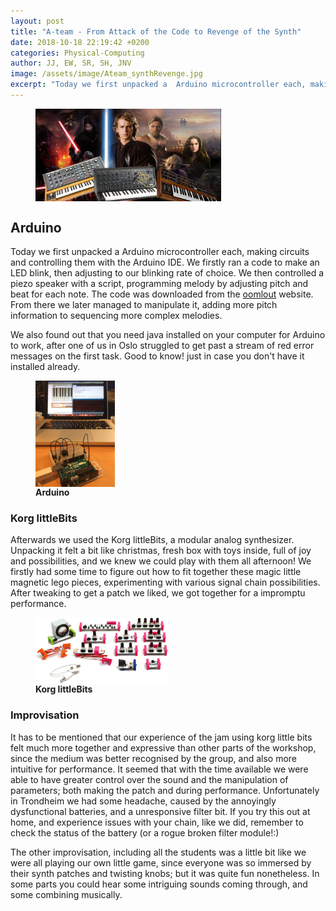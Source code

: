 ```yaml
---
layout: post
title: "A-team - From Attack of the Code to Revenge of the Synth"
date: 2018-10-18 22:19:42 +0200
categories: Physical-Computing
author: JJ, EW, SR, SH, JNV
image: /assets/image/Ateam_synthRevenge.jpg
excerpt: "Today we first unpacked a  Arduino microcontroller each, making circuits and controlling them with the Arduino IDE. We firstly ran a code to make an LED blink, then adjusting to our blinking rate of choice. We then controlled a piezo speaker with a script, programming melody by adjusting pitch and beat for each note."
---
```


<figure>
<a href="https://mct-master.github.io/the/portal/2018/10/18/A-team-Arduino-and-littleBits.html">
<img src="/assets/image/2018_10_18_stefanof_Ateam_synthRevenge.jpg" alt="Star wars and synths" width="70%" align="middle"></a>
</figure>

## Arduino
Today we first unpacked a  Arduino microcontroller each, making circuits and controlling them with the Arduino IDE. We firstly ran a code to make an LED blink, then adjusting to our blinking rate of choice. We then controlled a piezo speaker with a script, programming melody by adjusting pitch and beat for each note. The code was downloaded from the <a href="http://www.oomlout.com/oom.php/products/ardx/circ-06" target="_blank">oomlout</a> website. From there we later managed to manipulate it, adding more pitch information to sequencing more complex melodies.

We also found out that you need java installed on your computer for Arduino to work, after one of us in Oslo struggled to get past a stream of red error messages on the first task. Good to know!  just in case you don't have it installed already.

<figure>
<img src="/assets/image/2018-10-18_stefanof_Ateam_Arduino.jpg" alt="Arduino" align="middle" width="30%">
<figcaption><strong>Arduino</strong></figcaption>
</figure>

### Korg littleBits
Afterwards we used the Korg littleBits, a modular analog synthesizer. Unpacking it felt a bit like christmas, fresh box with toys inside, full of joy and possibilities, and we knew we could play with them all afternoon! We firstly had some time to figure out how to fit together these magic little magnetic lego pieces, experimenting with various signal chain possibilities. After tweaking to get a patch we liked, we got together for a impromptu performance.

<figure>
<img src="/assets/image/2018_10_18_stefanof_Ateam_littleBits.jpg" alt="Korg littleBits" align="middle" width="50%">
<figcaption><strong>Korg littleBits</strong></figcaption>
</figure>

### Improvisation
It has to be mentioned that our experience of the jam using korg little bits felt much more together and expressive than other parts of the workshop, since the medium was better recognised by the group, and also more intuitive for performance. It seemed that with the time available we were able to have greater control over the sound and the manipulation of parameters; both making the patch and during performance. Unfortunately in Trondheim we had some headache, caused by the annoyingly dysfunctional batteries, and a unresponsive filter bit.
If you try this out at home, and experience issues with your chain, like we did, remember to check the status of the battery (or a rogue broken filter module!:)

The other improvisation, including all the students was a little bit like we were all playing our own little game, since everyone was so immersed by their synth patches and twisting knobs; but it was quite fun nonetheless. In some parts you could hear some intriguing sounds coming through, and some combining musically.
